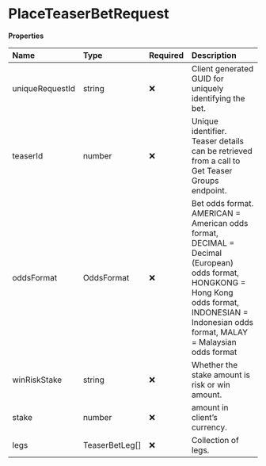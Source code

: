 # PlaceTeaserBetRequest

**Properties**

| Name            | Type           | Required | Description                                                                                                                                                                                      |
| :-------------- | :------------- | :------- | :----------------------------------------------------------------------------------------------------------------------------------------------------------------------------------------------- |
| uniqueRequestId | string         | ❌       | Client generated GUID for uniquely identifying the bet.                                                                                                                                          |
| teaserId        | number         | ❌       | Unique identifier. Teaser details can be retrieved from a call to Get Teaser Groups endpoint.                                                                                                    |
| oddsFormat      | OddsFormat     | ❌       | Bet odds format. AMERICAN = American odds format, DECIMAL = Decimal (European) odds format, HONGKONG = Hong Kong odds format, INDONESIAN = Indonesian odds format, MALAY = Malaysian odds format |
| winRiskStake    | string         | ❌       | Whether the stake amount is risk or win amount.                                                                                                                                                  |
| stake           | number         | ❌       | amount in client’s currency.                                                                                                                                                                     |
| legs            | TeaserBetLeg[] | ❌       | Collection of legs.                                                                                                                                                                              |

<!-- This file was generated by liblab | https://liblab.com/ -->
